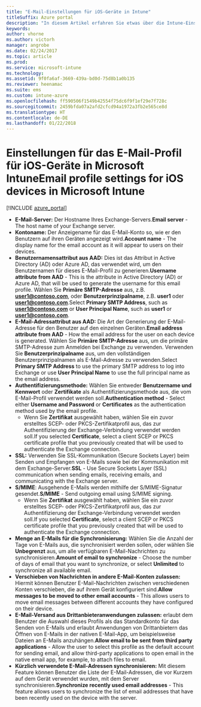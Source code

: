 ```yaml
---
title: "E-Mail-Einstellungen für iOS-Geräte in Intune"
titleSuffix: Azure portal
description: "In diesem Artikel erfahren Sie etwas über die Intune-Einstellungen, die Sie zum Konfigurieren von E-Mail-Verbindungen auf iOS-Geräten verwenden können."
keywords: 
author: vhorne
ms.author: victorh
manager: angrobe
ms.date: 02/24/2017
ms.topic: article
ms.prod: 
ms.service: microsoft-intune
ms.technology: 
ms.assetid: 9f0fa6af-3669-439a-bd0d-75d8b1a0b135
ms.reviewer: heenamac
ms.suite: ems
ms.custom: intune-azure
ms.openlocfilehash: ff590506f1549b42554f75dc6f9f1ef29e7f728c
ms.sourcegitcommit: 2459bfda07a2afd2cfcd94a1972a3fb2e565ce8d
ms.translationtype: HT
ms.contentlocale: de-DE
ms.lasthandoff: 01/22/2018
---
```

# <a name="email-profile-settings-for-ios-devices-in-microsoft-intune"></a><span data-ttu-id="c453b-103">Einstellungen für das E-Mail-Profil für iOS-Geräte in Microsoft Intune</span><span class="sxs-lookup"><span data-stu-id="c453b-103">Email profile settings for iOS devices in Microsoft Intune</span></span>

[!INCLUDE [azure_portal](./includes/azure_portal.md)]

- <span data-ttu-id="c453b-104">**E-Mail-Server:** Der Hostname Ihres Exchange-Servers.</span><span class="sxs-lookup"><span data-stu-id="c453b-104">**Email server** - The host name of your Exchange server.</span></span>
- <span data-ttu-id="c453b-105">**Kontoname:** Der Anzeigename für das E-Mail-Konto so, wie er den Benutzern auf ihren Geräten angezeigt wird.</span><span class="sxs-lookup"><span data-stu-id="c453b-105">**Account name** - The display name for the email account as it will appear to users on their devices.</span></span>
- <span data-ttu-id="c453b-106">**Benutzernamensattribut aus AAD:** Dies ist das Attribut in Active Directory (AD) oder Azure AD, das verwendet wird, um den Benutzernamen für dieses E-Mail-Profil zu generieren.</span><span class="sxs-lookup"><span data-stu-id="c453b-106">**Username attribute from AAD** - This is the attribute in Active Directory (AD) or Azure AD, that will be used to generate the username for this email profile.</span></span> <span data-ttu-id="c453b-107">Wählen Sie **Primäre SMTP-Adresse** aus, z.B. **user1@contoso.com**, oder **Benutzerprinzipalname**, z.B. **user1** oder **user1@contoso.com**.</span><span class="sxs-lookup"><span data-stu-id="c453b-107">Select **Primary SMTP Address**, such as **user1@contoso.com** or **User Principal Name**, such as **user1** or **user1@contoso.com**.</span></span>
- <span data-ttu-id="c453b-108">**E-Mail-Adressattribut aus AAD:** Die Art der Generierung der E-Mail-Adresse für den Benutzer auf den einzelnen Geräten.</span><span class="sxs-lookup"><span data-stu-id="c453b-108">**Email address attribute from AAD** - How the email address for the user on each device is generated.</span></span> <span data-ttu-id="c453b-109">Wählen Sie **Primäre SMTP-Adresse** aus, um die primäre SMTP-Adresse zum Anmelden bei Exchange zu verwenden. Verwenden Sie **Benutzerprinzipalname** aus, um den vollständigen Benutzerprinzipalnamen als E-Mail-Adresse zu verwenden.</span><span class="sxs-lookup"><span data-stu-id="c453b-109">Select **Primary SMTP Address** to use the primary SMTP address to log into Exchange or use **User Principal Name** to use the full principal name as the email address.</span></span>
- <span data-ttu-id="c453b-110">**Authentifizierungsmethode:** Wählen Sie entweder **Benutzername und Kennwort** oder **Zertifikate** als Authentifizierungsmethode aus, die vom E-Mail-Profil verwendet werden soll.</span><span class="sxs-lookup"><span data-stu-id="c453b-110">**Authentication method** - Select either **Username and Password** or **Certificates** as the authentication method used by the email profile.</span></span>
    - <span data-ttu-id="c453b-111">Wenn Sie **Zertifikat** ausgewählt haben, wählen Sie ein zuvor erstelltes SCEP- oder PKCS-Zertifikatprofil aus, das zur Authentifizierung der Exchange-Verbindung verwendet werden soll.</span><span class="sxs-lookup"><span data-stu-id="c453b-111">If you selected **Certificate**, select a client SCEP or PKCS certificate profile that you previously created that will be used to authenticate the Exchange connection.</span></span>
- <span data-ttu-id="c453b-112">**SSL:** Verwenden Sie SSL-Kommunikation (Secure Sockets Layer) beim Senden und Empfangen von E-Mails sowie bei der Kommunikation mit dem Exchange-Server.</span><span class="sxs-lookup"><span data-stu-id="c453b-112">**SSL** - Use Secure Sockets Layer (SSL) communication when sending emails, receiving emails, and communicating with the Exchange server.</span></span>
- <span data-ttu-id="c453b-113">**S/MIME**: Ausgehende E-Mails werden mithilfe der S/MIME-Signatur gesendet.</span><span class="sxs-lookup"><span data-stu-id="c453b-113">**S/MIME** - Send outgoing email using S/MIME signing.</span></span>
    - <span data-ttu-id="c453b-114">Wenn Sie **Zertifikat** ausgewählt haben, wählen Sie ein zuvor erstelltes SCEP- oder PKCS-Zertifikatprofil aus, das zur Authentifizierung der Exchange-Verbindung verwendet werden soll.</span><span class="sxs-lookup"><span data-stu-id="c453b-114">If you selected **Certificate**, select a client SCEP or PKCS certificate profile that you previously created that will be used to authenticate the Exchange connection.</span></span>
- <span data-ttu-id="c453b-115">**Menge an E-Mails für die Synchronisierung:** Wählen Sie die Anzahl der Tage von E-Mails aus, die synchronisiert werden sollen, oder wählen Sie **Unbegrenzt** aus, um alle verfügbaren E-Mail-Nachrichten zu synchronisieren.</span><span class="sxs-lookup"><span data-stu-id="c453b-115">**Amount of email to synchronize** - Choose the number of days of email that you want to synchronize, or select **Unlimited** to synchronize all available email.</span></span>
- <span data-ttu-id="c453b-116">**Verschieben von Nachrichten in andere E-Mail-Konten zulassen:** Hiermit können Benutzer E-Mail-Nachrichten zwischen verschiedenen Konten verschieben, die auf ihrem Gerät konfiguriert sind.</span><span class="sxs-lookup"><span data-stu-id="c453b-116">**Allow messages to be moved to other email accounts** - This allows users to move email messages between different accounts they have configured on their device.</span></span>
- <span data-ttu-id="c453b-117">**E-Mail-Versand aus Drittanbieteranwendungen zulassen:** erlaubt dem Benutzer die Auswahl dieses Profils als das Standardkonto für das Senden von E-Mails und erlaubt Anwendungen von Drittanbietern das Öffnen von E-Mails in der nativen E-Mail-App, um beispielsweise Dateien an E-Mails anzuhängen.</span><span class="sxs-lookup"><span data-stu-id="c453b-117">**Allow email to be sent from third party applications** - Allow the user to select this profile as the default account for sending email, and allow third-party applications to open email in the native email app, for example, to attach files to email.</span></span>
- <span data-ttu-id="c453b-118">**Kürzlich verwendete E-Mail-Adressen synchronisieren:** Mit diesem Feature können Benutzer die Liste der E-Mail-Adressen, die vor Kurzem auf dem Gerät verwendet wurden, mit dem Server synchronisieren.</span><span class="sxs-lookup"><span data-stu-id="c453b-118">**Synchronize recently used email addresses** - This feature allows users to synchronize the list of email addresses that have been recently used on the device with the server.</span></span>
